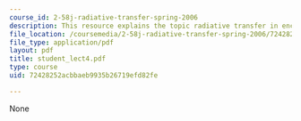 ```yaml
---
course_id: 2-58j-radiative-transfer-spring-2006
description: This resource explains the topic radiative transfer in enclosures.
file_location: /coursemedia/2-58j-radiative-transfer-spring-2006/72428252acbbaeb9935b26719efd82fe_student_lect4.pdf
file_type: application/pdf
layout: pdf
title: student_lect4.pdf
type: course
uid: 72428252acbbaeb9935b26719efd82fe

---
```

None